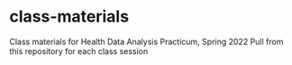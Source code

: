 # class-materials
Class materials for Health Data Analysis Practicum, Spring 2022
Pull from this repository for each class session
